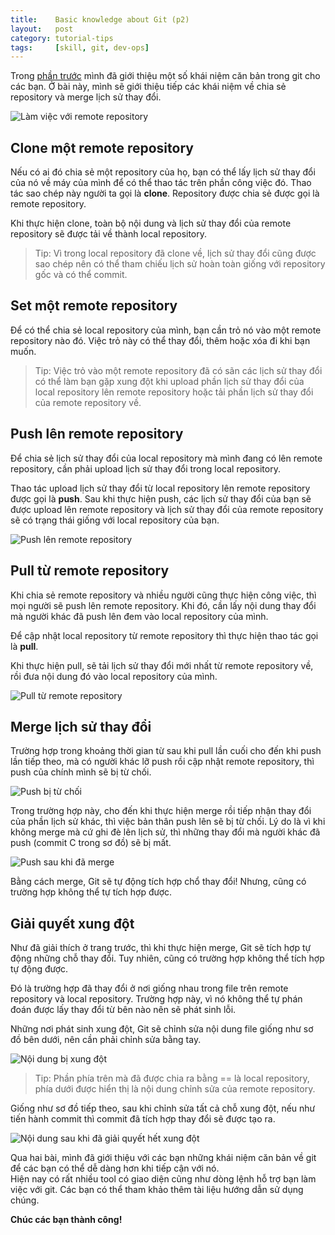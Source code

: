 ```yaml
---
title:    Basic knowledge about Git (p2)
layout:   post
category: tutorial-tips
tags:     [skill, git, dev-ops]
---
```


Trong [phần trước][prev-post] mình đã giới thiệu một số khái niệm căn bản trong git cho các bạn.
Ở bài này, mình sẽ giới thiệu tiếp các khái niệm về chia sẻ repository và merge lịch sử thay đổi.

<!-- more -->

![Làm việc với remote repository](http://backlogtool.com/git-guide/vn/img/post/intro/capture_intro1_2_2.png)

## Clone một remote repository

Nếu có ai đó chia sẻ một repository của họ, bạn có thể lấy lịch sử thay đổi của nó
về máy của mình để có thể thao tác trên phần công việc đó. Thao tác sao chép này
người ta gọi là **clone**. Repository được chia sẻ được gọi là remote repository.

Khi thực hiện clone, toàn bộ nội dung và lịch sử thay đổi của remote repository
sẽ được tải về thành local repository.

> Tip: Vì trong local repository đã clone về, lịch sử thay đổi cũng được sao chép
> nên có thể tham chiếu lịch sử hoàn toàn giống với repository gốc và có thể commit.

## Set một remote repository

Để có thể chia sẻ local repository của mình, bạn cần trỏ nó vào một remote repository nào đó.
Việc trỏ này có thể thay đổi, thêm hoặc xóa đi khi bạn muốn.

> Tip: Việc trỏ vào một remote repository đã có sãn các lịch sử thay đổi có thể làm bạn
> gặp xung đột khi upload phần lịch sử thay đổi của local repository lên remote repository
> hoặc tải phần lịch sử thay đổi của remote repository về.

## Push lên remote repository

Để chia sẻ lịch sử thay đổi của local repository mà mình đang có lên remote repository,
cần phải upload lịch sử thay đổi trong local repository.

Thao tác upload lịch sử thay đổi từ local repository lên remote repository được gọi là **push**.
Sau khi thực hiện push, các lịch sử thay đổi của bạn sẽ được upload lên remote repository và
lịch sử thay đổi của remote repository sẽ có trạng thái giống với local repository của bạn.

![Push lên remote repository](http://backlogtool.com/git-guide/vn/img/post/intro/capture_intro3_1_1.png)

## Pull từ remote repository

Khi chia sẻ remote repository và nhiều người cũng thực hiện công việc, thì mọi người
sẽ push lên remote repository. Khi đó, cần lấy nội dung thay đổi mà người khác đã push lên
đem vào local repository của mình.

Để cập nhật local repository từ remote repository thì thực hiện thao tác gọi là **pull**.

Khi thực hiện pull, sẽ tải lịch sử thay đổi mới nhất từ remote repository về,
rồi đưa nội dung đó vào local repository của mình.

![Pull từ remote repository](http://backlogtool.com/git-guide/vn/img/post/intro/capture_intro3_3_1.png)

## Merge lịch sử thay đổi

Trường hợp trong khoảng thời gian từ sau khi pull lần cuối cho đến khi push lần tiếp theo,
mà có người khác lỡ push rồi cập nhật remote repository, thì push của chính mình sẽ bị từ chối.

![Push bị từ chối](http://backlogtool.com/git-guide/vn/img/post/intro/capture_intro5_1_1.png)

Trong trường hợp này, cho đến khi thực hiện merge rồi tiếp nhận thay đổi của phần lịch sử khác,
thì việc bản thân push lên sẽ bị từ chối. Lý do là vì khi không merge mà cứ ghi đè lên lịch sử,
thì những thay đổi mà người khác đã push (commit C trong sơ đồ) sẽ bị mất.

![Push sau khi đã merge](http://backlogtool.com/git-guide/vn/img/post/intro/capture_intro5_1_2.png)

Bằng cách merge, Git sẽ tự động tích hợp chổ thay đổi! Nhưng, cũng có trường hợp không thể tự tích hợp được.

## Giải quyết xung đột

Như đã giải thích ở trang trước, thì khi thực hiện merge, Git sẽ tích hợp tự động
những chỗ thay đổi. Tuy nhiên, cũng có trường hợp không thể tích hợp tự động được.

Đó là trường hợp đã thay đổi ở nơi giống nhau trong file trên remote repository và local repository.
Trường hợp này, vì nó không thể tự phán đoán được lấy thay đổi từ bên nào nên sẽ phát sinh lỗi.

Những nơi phát sinh xung đột, Git sẽ chỉnh sửa nội dung file giống như sơ đồ bên dưới,
nên cần phải chỉnh sửa bằng tay.

![Nội dung bị xung đột](http://backlogtool.com/git-guide/vn/img/post/intro/capture_intro5_1_3.png)

> Tip: Phần phía trên mà đã được chia ra bằng == là local repository,
> phía dưới được hiển thị là nội dung chỉnh sửa của remote repository.

Giống như sơ đồ tiếp theo, sau khi chỉnh sửa tất cả chỗ xung đột, nếu như tiến hành commit
thì commit đã tích hợp thay đổi sẽ được tạo ra.

![Nội dung sau khi đã giải quyết hết xung đột](http://backlogtool.com/git-guide/vn/img/post/intro/capture_intro5_1_4.png)

Qua hai bài, mình đã giới thiệu với các bạn những khái niệm căn bản về git để các bạn
có thể dễ dàng hơn khi tiếp cận với nó.   
Hiện nay có rất nhiều tool có giao diện cũng như dòng lệnh hỗ trợ bạn làm việc với git.
Các bạn có thể tham khảo thêm tài liệu hướng dẫn sử dụng chúng.

**Chúc các bạn thành công!**

[prev-post]: /2016-05-11/basic-knowledge-about-git.html
